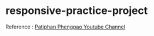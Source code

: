 # responsive-practice-project

Reference : [ Patiphan Phengpao Youtube Channel](https://www.youtube.com/c/PatiphanPhengpao)

